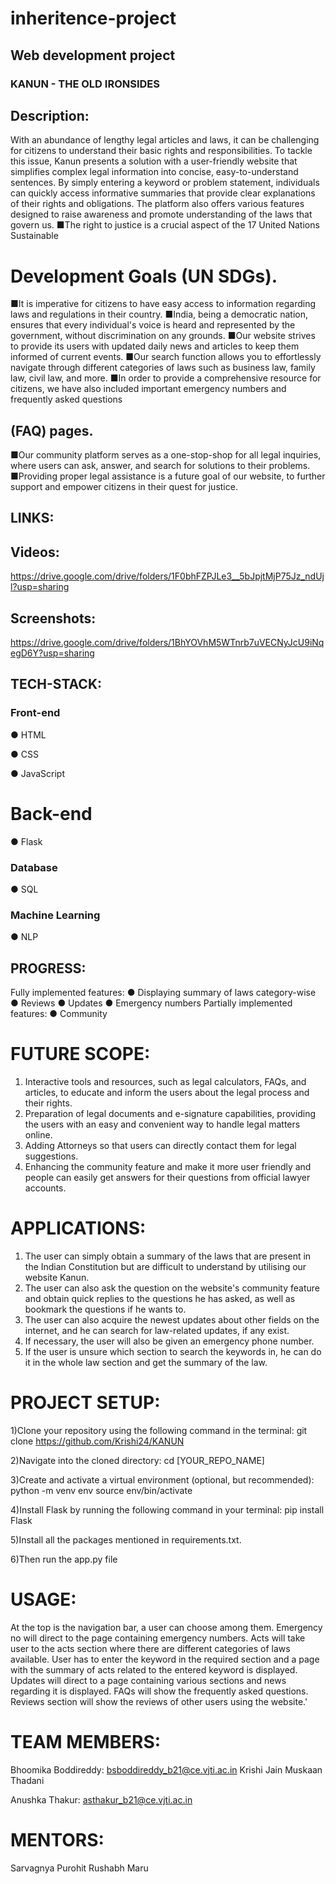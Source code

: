 # inheritence-project
## Web development project 
### KANUN - THE OLD IRONSIDES

## Description:
With an abundance of lengthy legal articles and laws, it can be challenging
for citizens to understand their basic rights and responsibilities. To tackle
this issue, Kanun presents a solution with a user-friendly website that
simplifies complex legal information into concise, easy-to-understand
sentences. By simply entering a keyword or problem statement, individuals
can quickly access informative summaries that provide clear explanations
of their rights and obligations. The platform also offers various features
designed to raise awareness and promote understanding of the laws that
govern us.
■The right to justice is a crucial aspect of the 17 United Nations Sustainable

# Development Goals (UN SDGs).
■It is imperative for citizens to have easy access to information regarding
laws and regulations in their country.
■India, being a democratic nation, ensures that every individual's voice is
heard and represented by the government, without discrimination on any
grounds.
■Our website strives to provide its users with updated daily news and
articles to keep them informed of current events.
■Our search function allows you to effortlessly navigate through different
categories of laws such as business law, family law, civil law, and more.
■In order to provide a comprehensive resource for citizens, we have also
included important emergency numbers and frequently asked questions

## (FAQ) pages.
■Our community platform serves as a one-stop-shop for all legal inquiries,
where users can ask, answer, and search for solutions to their problems.
■Providing proper legal assistance is a future goal of our website, to further
support and empower citizens in their quest for justice.
## LINKS:
## Videos:
https://drive.google.com/drive/folders/1F0bhFZPJLe3__5bJpjtMjP75Jz_ndUjl?usp=sharing
## Screenshots:
https://drive.google.com/drive/folders/1BhYOVhM5WTnrb7uVECNyJcU9iNqegD6Y?usp=sharing
## TECH-STACK:
### Front-end

● HTML

● CSS

● JavaScript

# Back-end

● Flask

### Database

● SQL

### Machine Learning

● NLP

## PROGRESS:
Fully implemented features:
● Displaying summary of laws category-wise
● Reviews
● Updates
● Emergency numbers
Partially implemented features:
● Community

# FUTURE SCOPE:
1. Interactive tools and resources, such as legal calculators, FAQs, and
articles, to educate and inform the users about the legal process and
their rights.
2. Preparation of legal documents and e-signature capabilities,
providing the users with an easy and convenient way to handle legal
matters online.
3. Adding Attorneys so that users can directly contact them for legal
suggestions.
4. Enhancing the community feature and make it more user friendly and
people can easily get answers for their questions from official lawyer
accounts.

# APPLICATIONS:
1. The user can simply obtain a summary of the laws that are present in
the Indian Constitution but are difficult to understand by utilising our
website Kanun.
2. The user can also ask the question on the website's community
feature and obtain quick replies to the questions he has asked, as well
as bookmark the questions if he wants to.
3. The user can also acquire the newest updates about other fields on the
internet, and he can search for law-related updates, if any exist.
4. If necessary, the user will also be given an emergency phone number.
5. If the user is unsure which section to search the keywords in, he can
do it in the whole law section and get the summary of the law.
# PROJECT SETUP:
1)Clone your repository using the following command in the terminal:
git clone https://github.com/Krishi24/KANUN

2)Navigate into the cloned directory:
cd [YOUR_REPO_NAME]

3)Create and activate a virtual environment (optional, but recommended):
python -m venv env
source env/bin/activate

4)Install Flask by running the following command in your terminal:
pip install Flask

5)Install all the packages mentioned in requirements.txt.

6)Then run the app.py file

# USAGE:
At the top is the navigation bar, a user can choose among them. Emergency no
will direct to the page containing emergency numbers. Acts will take user to the
acts section where there are different categories of laws available. User has to
enter the keyword in the required section and a page with the summary of acts
related to the entered keyword is displayed. Updates will direct to a page
containing various sections and news regarding it is displayed. FAQs will show
the frequently asked questions. Reviews section will show the reviews of other
users using the website.'

# TEAM MEMBERS:

Bhoomika Boddireddy: bsboddireddy_b21@ce.vjti.ac.in
Krishi Jain
Muskaan Thadani

Anushka Thakur: asthakur_b21@ce.vjti.ac.in
# MENTORS:
Sarvagnya Purohit
Rushabh Maru
